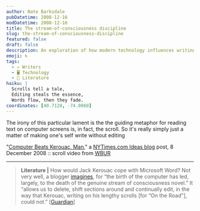 ```yaml
---
author: Nate Barksdale
pubDatetime: 2008-12-16
modDatetime: 2008-12-16
title: The stream-of-consciousness discipline
slug: the-stream-of-consciousness-discipline
featured: false
draft: false
description: An exploration of how modern technology influences writing, contrasting the unfiltered flow of Kerouac's prose with the editing capabilities of contemporary word processors.
emoji: 🌀
tags:
  - ✍️ Writers
  - 🖥️ Technology
  - 📜 Literature
haiku: |
  Scrolls tell a tale,  
  Editing steals the essence,  
  Words flow, then they fade.
coordinates: [40.7128, -74.0060]
---
```


The irony of this particular lament is the the guiding metaphor for reading text on computer screens is, in fact, the scroll. So it's really simply just a matter of making one's self write without editing

"[Computer Beats Kerouac, Man](http://ideas.blogs.nytimes.com/2008/12/08/computer-beats-kerouac-man/)," a [NYTimes.com Ideas blog](http://ideas.blogs.nytimes.com/2008/12/08/computer-beats-kerouac-man/) post, 8 December 2008 :: scroll video from [WBUR](http://www.youtube.com/watch?v=WmyS1EEVFbs)

---

> **Literature |** How would Jack Kerouac cope with Microsoft Word? Not very well, a blogger [imagines](http://www.guardian.co.uk/books/booksblog/2008/dec/02/jack-kerouac-on-the-road-manuscript), for “the birth of the computer has led, largely, to the death of the genuine stream of consciousness novel.” It “allows us to delete, shift sections around and continually edit, in the way that Kerouac, writing on his lengthy scrolls [for “On the Road"], could not.” [[Guardian](http://www.guardian.co.uk/books/booksblog/2008/dec/02/jack-kerouac-on-the-road-manuscript)]
